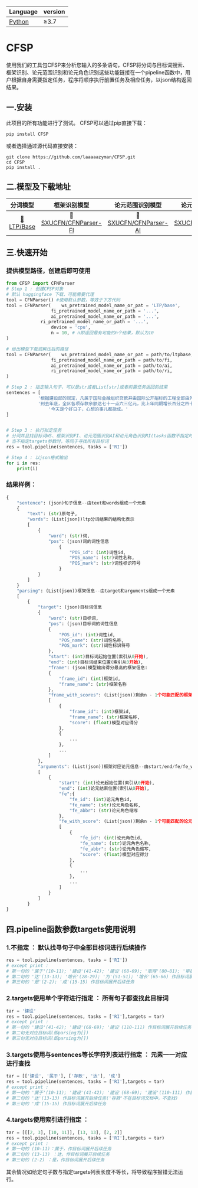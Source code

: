| Language                             | version |
| ------------------------------------ | ------- |
| [Python](python/interface/README.md) | ≥3.7    |

# CFSP

使用我们的工具包CFSP来分析您输入的多条语句，CFSP将分词与目标词搜索、框架识别、论元范围识别和论元角色识别这些功能链接在一个pipeline函数中，用户根据自身需要指定任务，程序将顺序执行前置任务及相应任务，以json结构返回结果。

## 一.安装

此项目的所有功能进行了测试。 CFSP可以通过pip直接下载：

```shell
pip install CFSP
```

或者选择通过源代码直接安装：

```shell
git clone https://github.com/laaaaazyman/CFSP.git
cd CFSP
pip install .
```

## 二.模型及下载地址

|                   分词模型                   | 框架识别模型 | 论元范围识别模型 | 论元角色识别模型 |
| :------------------------------------------: | :----------: | :--------------: | :--------------: |
| [🤗LTP/Base](https://huggingface.co/LTP/base) | 🤗[SXUCFN/CFNParser-FI](https://huggingface.co/SXUCFN/CFNParser-FI) | 🤗[SXUCFN/CFNParser-AI](https://huggingface.co/SXUCFN/CFNParser-AI) |         🤗[SXUCFN/CFNParser-RI](https://huggingface.co/SXUCFN/CFNParser-RI)         |

## 三.快速开始

### 提供模型路径，创建后即可使用

```python
from CFSP import CFNParser
# Step 1 : 创建CFSP对象
# 默认 huggingface 下载，可能需要代理
tool = CFNParser() #使用默认参数，等效于下方代码
tool = CFNParser(	 ws_pretrained_model_name_or_pat = 'LTP/base', 
		    	 fi_pretrained_model_name_or_path = '...',
		       	 ai_pretrained_model_name_or_path = '...',
			 ri_pretrained_model_name_or_path = '...',
		    	 device = 'cpu',
		    	 n = 10, # n即返回最有可能的n个结果，默认为10
)

# 给出模型下载或解压后的路径
tool = CFNParser(	 ws_pretrained_model_name_or_pat = path/to/ltpbase, 
		    	 fi_pretrained_model_name_or_path = path/to/fi,
		    	 ai_pretrained_model_name_or_path = path/to/ai,
		    	 ri_pretrained_model_name_or_path = path/to/ri,
)

# Step 2 : 指定输入句子，可以是str或者List[str]或者前置任务返回的结果
sentences = [
			'根据建设部的规定，凡属于国际金融组织贷款并由国际公开招标的工程全部由外国投资或赠款建设的工程，以及国内企业在技术上难以单独承包的中外合资建设工程，境外建筑企业在取得中国审批的外国企业承包工程资质证后，皆可进入中国境内承包建设目。',
			'到去年底，全区各项存款余额达七十一点六三亿元，比上年同期增长百分之四十一点七八，其中，城乡居民储蓄存款为十九点三七亿元，比上年同期增长百分之四十八点二。',
    			'今天是个好日子，心想的事儿都能成。'
]


# Step 3 : 执行拟定任务
# 分词并且找目标词WS、框架识别FI、论元范围识别AI和论元角色识别RI(tasks函数不指定时，等同于tasks = ['RI']，等同于顺序执行'WS', 'FI', 'AI', 'RI'所有任务)
# 当不指定targets参数时，等同于寻找所有目标词
res = tool.pipeline(sentences, tasks = ['RI'])

# Step 4 : 以json格式输出
for i in res:
	print(i)
```

### 结果样例：

```python
{
    "sentence": (json)句子信息--由text和words组成一个元素
    {
        "text": (str)原句子,
        "words": (List[json])ltp分词结果的结构化表示
		[
        	{
        		"word": (str)词,
        		"pos": (json)词的词性信息
					{
               			"POS_id": (int)词性id,
                   		"POS_name": (str)词性名称,
                   		"POS_mark": (str)词性标识符号
               		}
			}
		]
    }
    "parsing": (List(json))框架信息--由target和arguments组成一个元素
	[
        {
            "target": (json)目标词信息
            {
                "word": (str)目标词,
                "pos": (json)目标词的词性信息
            	{
                    "POS_id": (int)词性id,
                    "POS_name": (str)词性名称,
                    "POS_mark": (str)词性标识符号
                },
                "start": (int)目标词起始位置(索引从0开始),
                "end": (int)目标词结束位置(索引从0开始),
                "frame": (json)模型输出得分最高的框架信息:
        		{
                    "frame_id": (int)框架id,
                    "frame_name": (str)框架名称
                },
                "frame_with_scores": (List(json))剩余n - 1个可能匹配的框架的信息
				[
                    {
                        "frame_id": (int)框架id,
                        "frame_name": (str)框架名称,
                        "score": (float)模型对应得分
                    },
					{
                        ...
                    },
                    ...
                ]
            },
            "arguments": (List(json))框架对应论元信息--由start/end/fe/fe_with_score组成一个元素
			[
                {
                    "start": (int)论元起始位置(索引从0开始),
                    "end": (int)论元结束位置(索引从0开始),
                    "fe":{
                        "fe_id": (int)论元角色id,
                        "fe_name": (str)论元角色名称,
                        "fe_abbr": (str)论元角色缩写
                    },
                    "fe_with_score": (List(json))剩余n - 1个可能匹配的论元角色的信息
					[
                        {
                            "fe_id": (int)论元角色id,
                            "fe_name": (str)论元角色名称,
                            "fe_abbr": (str)论元角色缩写,
                            "score": (float)模型对应得分
                        },
						{
                            ...
                        },
						...                            
                    ]
                }
            ]
        }
}
```

## 四.pipeline函数参数targets使用说明

### 1.不指定 ： 默认找寻句子中全部目标词进行后续操作

```python
res = tool.pipeline(sentences, tasks = ['RI'])
# except print : 
# 第一句的 '属于'(10-11); '建设'(41-42); '建设'(68-69); '取得'(80-81); '审批'(84-85); '进入'(102-103); '建设'(110-111) 作目标词展开后续任务
# 第二句的 '达'(13-13); '增长'(28-29); '为'(51-51); '增长'(65-66) 作目标词展开后续任务
# 第三句的 '是'(2-2); '成'(15-15) 作目标词展开后续任务
```

### 2.targets使用单个字符进行指定 ： 所有句子都查找此目标词

```python
tar = '建设'
res = tool.pipeline(sentences, tasks = ['RI'],targets = tar)
# except print : 
# 第一句的 '建设'(41-42); '建设'(68-69); '建设'(110-111) 作目标词展开后续任务
# 第二句无对应目标词(即parsing为[])
# 第三句无对应目标词(即parsing为[])
```

### 3.targets使用与sentences等长字符列表进行指定 ： 元素一一对应进行查找

```python
tar = [['建设', '属于'], ['存款', '达'], '成']
res = tool.pipeline(sentences, tasks = ['RI'],targets = tar)
# except print : 
# 第一句的 '属于'(10-11); '建设'(41-42); '建设'(68-69); '建设'(110-111) 作目标词展开后续任务
# 第二句的 '达'(13-13) 作目标词展开后续任务('存款'不在目标词文档中，不查找)
# 第三句的 '成'(15-15) 作目标词展开后续任务
```

### 4.targets使用索引进行指定 ：

```python
tar = [[[2, 3], [10, 11]], [13, 13], [2, 2]]
res = tool.pipeline(sentences, tasks = ['RI'],targets = tar)
# except print : 
# 第一句的 (10-11)：属于，作目标词展开后续任务
# 第二句的 (13-13) ：达，作目标词展开后续任务
# 第三句的 (2-2) ：是，作目标词展开后续任务
```

其余情况如给定句子数与指定targets列表长度不等长，将导致程序报错无法运行。
